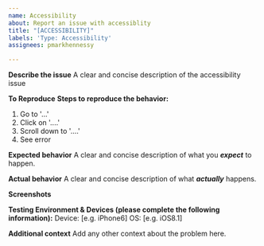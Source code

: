 ```yaml
---
name: Accessibility
about: Report an issue with accessiblity
title: "[ACCESSIBILITY]"
labels: 'Type: Accessibility'
assignees: pmarkhennessy

---
```


**Describe the issue**
A clear and concise description of the accessibility issue

**To Reproduce**
**Steps to reproduce the behavior:**
1. Go to '...'
2. Click on '....'
3. Scroll down to '....'
4. See error

**Expected behavior**
A clear and concise description of what you **_expect_** to happen.

**Actual behavior**
A clear and concise description of what **_actually_** happens.

**Screenshots**

**Testing Environment & Devices (please complete the following information):**
Device: [e.g. iPhone6]
OS: [e.g. iOS8.1]

**Additional context**
Add any other context about the problem here.
